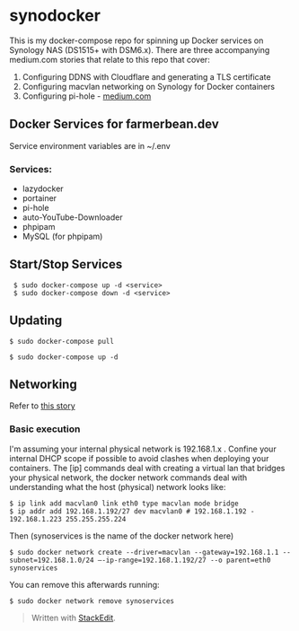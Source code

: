 # synodocker

This is my docker-compose repo for spinning up Docker services on Synology NAS (DS1515+ with DSM6.x). There are three accompanying medium.com stories that relate to this repo that cover:

 1. Configuring DDNS with Cloudflare and generating a TLS certificate
 2. Configuring macvlan networking on Synology for Docker containers
 3. Configuring pi-hole - [medium.com](https://medium.com/@corcoran/installing-pihole-with-docker-on-synology-nas-dsm6-e77f4f0dcb58)

## Docker Services for farmerbean.dev
Service environment  variables are in ~/.env
### Services:
 - lazydocker
 - portainer
 - pi-hole
 - auto-YouTube-Downloader
 - phpipam
 - MySQL (for phpipam)
 
## Start/Stop Services
     $ sudo docker-compose up -d <service>
     $ sudo docker-compose down -d <service>

## Updating

    $ sudo docker-compose pull
    
    $ sudo docker-compose up -d  

## Networking  

Refer to [this story](https://medium.com/@corcoran/docker-with-macvlan-networking-on-synology-dsm6-741285a0297d?source=---------4------------------)

### Basic execution
I'm assuming your internal physical network is 192.168.1.x . Confine your internal DHCP scope if possible to avoid clashes when deploying your containers. The [ip] commands  deal with creating a virtual lan that bridges your physical network, the docker network commands deal with understanding what the host (physical) network looks like:

    $ ip link add macvlan0 link eth0 type macvlan mode bridge
    $ ip addr add 192.168.1.192/27 dev macvlan0 # 192.168.1.192 - 192.168.1.223 255.255.255.224

Then (synoservices is the name of the docker network here)

    $ sudo docker network create --driver=macvlan --gateway=192.168.1.1 --subnet=192.168.1.0/24 —-ip-range=192.168.1.192/27 --o parent=eth0 synoservices

You can remove this afterwards running:

    $ sudo docker network remove synoservices

> Written with [StackEdit](https://stackedit.io/).
